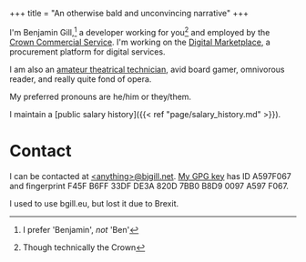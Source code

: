 +++
title = "An otherwise bald and unconvincing narrative"
+++

I'm Benjamin Gill,[^1] a developer working for you[^2] and employed by the [Crown Commercial Service](https://www.crowncommercial.gov.uk/). I'm working on the [Digital Marketplace](https://www.digitalmarketplace.service.gov.uk/), a procurement platform for digital services.

[^1]: I prefer 'Benjamin', _not_ 'Ben'
[^2]: Though technically the Crown

I am also an [amateur theatrical technician](https://www.camdram.net/people/benjamin-gill), avid board gamer, omnivorous reader, and really quite fond of opera.

My preferred pronouns are he/him or they/them.

I maintain a [public salary history]({{< ref "page/salary_history.md" >}}).

# Contact

I can be contacted at [\<anything>@bjgill.net](mailto:website@bjgill.net). [My GPG key](https://pgp.mit.edu/pks/lookup?op=vindex&search=0xB8D90097A597F067) has ID A597F067 and fingerprint F45F B6FF 33DF DE3A 820D 7BB0 B8D9 0097 A597 F067.

I used to use bgill.eu, but lost it due to Brexit.
